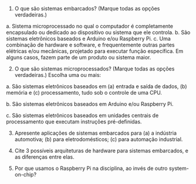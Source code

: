 1. O que são sistemas embarcados? (Marque todas as opções verdadeiras.)

a. Sistema microprocessado no qual o computador é completamente encapsulado ou dedicado ao dispositivo ou sistema que ele controla.
b. São sistemas eletrônicos baseados e Arduino e/ou Raspberry Pi.
c. Uma combinação de hardware e software, e frequentemente outras partes elétricas e/ou mecânicas, projetado para executar função específica. Em alguns casos, fazem parte de um produto ou sistema maior.

2. O que são sistemas microprocessados? (Marque todas as opções verdadeiras.) Escolha uma ou mais:

a. São sistemas eletrônicos baseados em (a) entrada e saída de dados, (b) memória e (c) processamento, tudo sob o controle de uma CPU.

b. São sistemas eletrônicos baseados em Arduino e/ou Raspberry Pi.

c. São sistemas eletrônicos baseados em unidades centrais de processamento que executam instruções pré-definidas.

3. Apresente aplicações de sistemas embarcados para (a) a indústria automotiva; (b) para eletrodomésticos; (c) para automação industrial.

4. Cite 3 possíveis arquiteturas de hardware para sistemas embarcados, e as diferenças entre elas.

5. Por que usamos o Raspberry Pi na disciplina, ao invés de outro system-on-chip?
